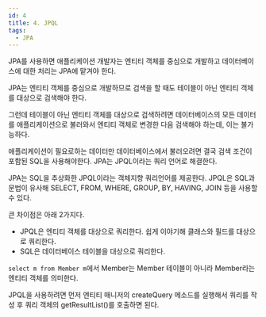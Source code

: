 ```yaml
---
id: 4
title: 4. JPQL
tags:
  - JPA
---
```


JPA를 사용하면 애플리케이션 개발자는 엔티티 객체를 중심으로 개발하고 데이터베이스에 대한 처리는 JPA에 맡겨야 한다.

JPA는 엔티티 객체를 중심으로 개발하므로 검색을 할 때도 테이블이 아닌 엔티티 객체를 대상으로 검색해야 한다.

그런데 테이블이 아닌 엔티티 객체를 대상으로 검색하려면 데이터베이스의 모든 데이터를 애플리케이션으로 불러와서 엔티티 객체로 변경한 다음 검색해야 하는데, 이는 불가능하다.

애플리케이션이 필요로하는 데이터만 데이터베이스에서 불러오려면 결국 검색 조건이 포함된 SQL을 사용해야한다. JPA는 JPQL이라는 쿼리 언어로 해결한다.

JPA는 SQL을 추상화한 JPQL이라는 객체지향 쿼리언어를 제공한다. JPQL은 SQL과 문법이 유사해 SELECT, FROM, WHERE, GROUP, BY, HAVING, JOIN 등을 사용할 수 있다. 

큰 차이점은 아래 2가지다.

* JPQL은 엔티티 객체를 대상으로 쿼리한다. 쉽게 이야기해 클래스와 필드를 대상으로 쿼리한다.
* SQL은 데이터베이스 테이블을 대상으로 쿼리한다.

`select m from Member m`에서 Member는 Member 테이블이 아니라 Member라는 엔티티 객체를 의미한다.

JPQL을 사용하려면 먼저 엔티티 매니저의 createQuery 메소드를 실행해서 쿼리를 작성 후 쿼리 객체의 getResultList()를 호출하면 된다.

